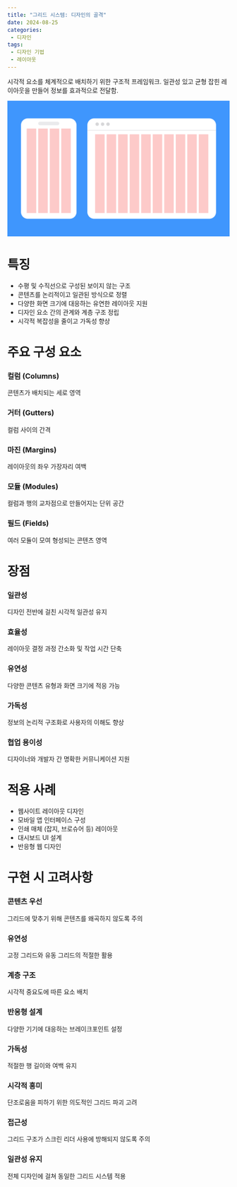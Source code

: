 ```yaml
---
title: "그리드 시스템: 디자인의 골격"
date: 2024-08-25
categories:
 - 디자인
tags:
 - 디자인 기법
 - 레이아웃
---
```


시각적 요소를 체계적으로 배치하기 위한 구조적 프레임워크.
일관성 있고 균형 잡힌 레이아웃을 만들어 정보를 효과적으로 전달함.

![웹 디자인에 적용된 그리드 시스템 예시](/assets/images/design/technique/grid.jpg)

# 특징

- 수평 및 수직선으로 구성된 보이지 않는 구조
- 콘텐츠를 논리적이고 일관된 방식으로 정렬
- 다양한 화면 크기에 대응하는 유연한 레이아웃 지원
- 디자인 요소 간의 관계와 계층 구조 정립
- 시각적 복잡성을 줄이고 가독성 향상

# 주요 구성 요소

### 컬럼 (Columns)

콘텐츠가 배치되는 세로 영역

### 거터 (Gutters)

컬럼 사이의 간격

### 마진 (Margins)

레이아웃의 좌우 가장자리 여백

### 모듈 (Modules)

컬럼과 행의 교차점으로 만들어지는 단위 공간

### 필드 (Fields)

여러 모듈이 모여 형성되는 콘텐츠 영역

# 장점

### 일관성

디자인 전반에 걸친 시각적 일관성 유지

### 효율성

레이아웃 결정 과정 간소화 및 작업 시간 단축

### 유연성

다양한 콘텐츠 유형과 화면 크기에 적응 가능

### 가독성

정보의 논리적 구조화로 사용자의 이해도 향상

### 협업 용이성

디자이너와 개발자 간 명확한 커뮤니케이션 지원

# 적용 사례

- 웹사이트 레이아웃 디자인
- 모바일 앱 인터페이스 구성
- 인쇄 매체 (잡지, 브로슈어 등) 레이아웃
- 대시보드 UI 설계
- 반응형 웹 디자인

# 구현 시 고려사항

### 콘텐츠 우선

그리드에 맞추기 위해 콘텐츠를 왜곡하지 않도록 주의

### 유연성

고정 그리드와 유동 그리드의 적절한 활용

### 계층 구조

시각적 중요도에 따른 요소 배치

### 반응형 설계

다양한 기기에 대응하는 브레이크포인트 설정

### 가독성

적절한 행 길이와 여백 유지

### 시각적 흥미

단조로움을 피하기 위한 의도적인 그리드 파괴 고려

### 접근성

그리드 구조가 스크린 리더 사용에 방해되지 않도록 주의

### 일관성 유지

전체 디자인에 걸쳐 동일한 그리드 시스템 적용